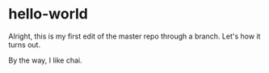 # hello-world
Alright, this is my first edit of the master repo through a branch. Let's how it turns out. 

By the way, I like chai.
